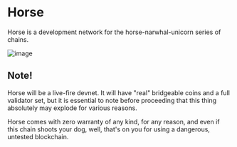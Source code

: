 # Horse

Horse is a development network for the horse-narwhal-unicorn series of chains.

![image](https://github.com/user-attachments/assets/d438af8b-5e69-4100-a696-940aa8df4773)

## Note!


Horse will be a live-fire devnet.   It will have "real" bridgeable coins and a full validator set, but it is essential to note before proceeding that this thing absolutely may explode for various reasons.

Horse comes with zero warranty of any kind, for any reason, and even if this chain shoots your dog, well, that's on you for using a dangerous, untested blockchain.



